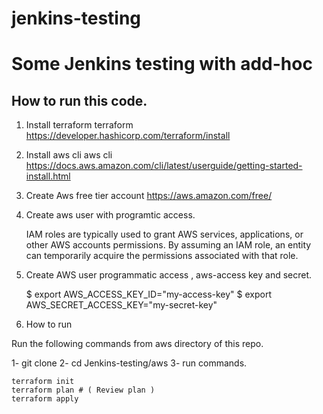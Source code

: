 # jenkins-testing
# Some Jenkins testing with add-hoc

##  How to run this code. 
1. Install terraform
   terraform https://developer.hashicorp.com/terraform/install
2. Install aws cli
   aws cli https://docs.aws.amazon.com/cli/latest/userguide/getting-started-install.html
3. Create Aws free tier account  https://aws.amazon.com/free/
4. Create aws user with programtic access. 


      IAM roles are typically used to grant AWS services, applications, or other AWS accounts permissions. By assuming an IAM role, an entity can temporarily acquire the permissions associated with that role.

4. Create AWS user programmatic access , aws-access key and secret.

      $ export AWS_ACCESS_KEY_ID="my-access-key"
      $ export AWS_SECRET_ACCESS_KEY="my-secret-key"

5. How to run 

Run the following commands from aws directory of this repo.

1- git clone 
2- cd Jenkins-testing/aws
3- run commands.

    terraform init 
    terraform plan # ( Review plan )
    terraform apply


